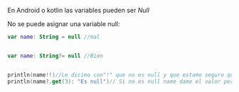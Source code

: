 En Android o kotlin las variables pueden ser  *Null*

No se puede asignar una variable null:

````kotlin
var name: String = null //mal


var name: String?= null //Bien


println(name!!)//Le dicimo con"!" que no es null y que estamo seguro que no es null
println(name?.get(3): "Es null")// Si no es null name dame el valor pero si lo no lo des da  otro resultado

````
